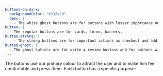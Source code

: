 ```yaml
---
buttons-on-dark:
  backgroundColor: "#332a2d"
  desc: |
    - The white ghost buttons are for buttons with lesser importance on dark backgrounds.
button: |
  - The regular buttons are for cards, forms, banners.
button-strong: |
    - The strong buttons are for important actions as checkout and add-to-cart. The are bright and motivational.
button-ghost: |
  - The ghost buttons are for write a review buttons and for buttons with lesser importance.
---
```


The buttons use our primary colour to attract the user and to make him feel comfortable and press them. Each button has a specific purpose:
